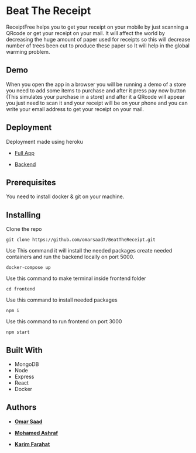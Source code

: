 # Beat The Receipt

ReceiptFree helps you to get your receipt on your mobile by just scanning a QRcode or get your receipt on your mail.
	It will affect the world by decreasing the huge amount of paper used for receipts so this will decrease number of trees been cut to produce these paper so It will help in the global warming 	problem.



## Demo

When you open the app in a browser you will be running a demo of a store you need to add some items to purchase and after it press pay now button (This simulates your purchase in a store) and after it a QRcode will appear you just need to scan it and your receipt will be on your phone and you can write your email address to get your receipt on your mail.



## Deployment

Deployment made using heroku
* [Full App](https://beat-the-receipt.herokuapp.com/)

* [Backend](https://receipt-free.herokuapp.com/)



## Prerequisites

You need to install docker & git on your machine.


## Installing


Clone the repo

```
git clone https://github.com/omarsaad7/BeatTheReceipt.git
```

Use This command it will install the needed packages create needed containers and run the backend locally on port 5000.

```
docker-compose up
```
Use this command to make terminal inside frontend folder
```
cd frontend
```

Use this command to install needed packages
```
npm i
```
Use this command to run frontend on port 3000
```
npm start
```




## Built With

* MongoDB
* Node
* Express
* React
* Docker



## Authors

* [**Omar Saad**](https://github.com/omarsaad7)

* [**Mohamed Ashraf**](https://github.com/mohamedashrafalii)

* [**Karim Farahat**](https://github.com/karimfarahat)


